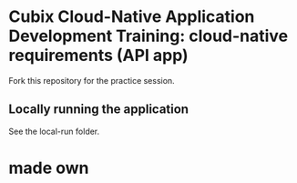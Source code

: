 # Cubix Cloud-Native Application Development Training: cloud-native requirements (API app)
Fork this repository for the practice session.

## Locally running the application
See the local-run folder.


# made own
